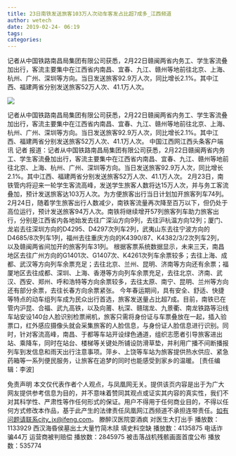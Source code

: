 ```yaml
---
title: 23日南铁发送旅客103万人次动车客发占比超7成多_江西频道
author: wetech
date: 2019-02-24- 06:19
tags: 
categories: 
---
```

记者从中国铁路南昌局集团有限公司获悉，2月22日赣闽两省内务工、学生客流叠加出行，客流主要集中在江西省内南昌、宜春、九江、赣州等地前往北京、上海、杭州、广州、深圳等方向。当日发送旅客92.9万人次，同比增长2.1%。其中江西、福建两省分别发送旅客52万人次、41.1万人次。
<!-- more -->
                
<img align="center" border="0" src="http://p2.ifengimg.com/a/2016/0810/204c433878d5cf9size1_w16_h16.png" />
                
                
            
记者从中国铁路南昌局集团有限公司获悉，2月22日赣闽两省内务工、学生客流叠加出行，客流主要集中在江西省内南昌、宜春、九江、赣州等地前往北京、上海、杭州、广州、深圳等方向。当日发送旅客92.9万人次，同比增长2.1%。其中江西、福建两省分别发送旅客52万人次、41.1万人次。
中国江西网江西头条客户端讯 记者
报道：记者从中国铁路南昌局集团有限公司获悉，2月22日赣闽两省内务工、学生客流叠加出行，客流主要集中在江西省内南昌、宜春、九江、赣州等地前往北京、上海、杭州、广州、深圳等方向。当日发送旅客92.9万人次，同比增长2.1%。其中江西、福建两省分别发送旅客52万人次、41.1万人次。
2月23日，南铁管内将迎来一轮学生客流高峰，发送学生旅客人数将达15万人次，并与务工客流叠加，预计发送旅客达103万人次。为方便旅客出行当日计划加开旅客列车74列。
2月24日，随着学生旅客出行人数减少，南铁客流量再次降至百万以下，但仍处于高位运行，预计发送旅客94万人次。南铁将继续增开57列旅客列车助力旅客出行，分别是江西省内各地始发去往广深汕方向9列，去往沪杭温方向12列；厦门、龙岩去往深圳方向的D4295、D4297次列车2列，武夷山东去往宁波方向的D4685/8次列车1列，福州去往重庆方向的K4390/87、K4382/3/2次列车2列，以及赣闽两省间加开的旅客列车31列。
根据客票系统数据显示，未来三天，南昌地区去往广州方向的G1401次、G1407次、K4261次列车余票较多；去往上海、成都、武汉等方向列车余票充足；去往北京、兰州、昆明、济南等方向还有余票；福厦地区去往成都、深圳、上海、香港等方向列车余票充足，去往北京、济南、武汉、西安、郑州、呼和浩特等方向余票较多，去往太原、南宁、昆明、兰州等方向还有部分余票，去往长春方向余票紧张。
今年春运期间，具有安全、舒适、快捷等特点的动车组列车成为民众出行首选，旅客发送量占比超7成。目前，南铁已在管内沪昆、合福、武九高铁，以及向莆、杭深、赣瑞龙、九景衢、南龙铁路等沿线车站安设140台人脸识别检票闸机，旅客只需将身份证与车票叠放在一起，插入验票口，红外感应摄像头就会采集旅客的人脸信息，与身份证人脸信息进行识别。同时，针对客流高峰，南昌、于都等车站开设绿色通道，组织志愿者引导旅客进出站、乘降车，同时在站台、楼梯等关键处所铺设防滑草垫，并利用广播不间断播报列车到发信息和雨天出行注意事项。萍乡、上饶等车站为旅客提供热水供应、紧急药箱等一系列便民服务，让旅客在追梦的同时也能感受到家乡的温暖。
[责任编辑：李波]
            
免责声明
本文仅代表作者个人观点，与凤凰网无关。提供该页内容是出于为广大网友提供参考信息为目的，并不意味着赞同其观点或证实其内容的真实性，我们不对其科学性、严肃性等作任何形式的保证。用户不得用于任何商业目的，不得以任何方式修改本作品，基于此产生的法律责任凤凰网江西频道不承担连带责任。如有问题请联系city_jx@ifeng.com。
滕醉汉医院耍酒疯 对医生大打出手
播放数：1133929
西汉海昏侯墓出土大量竹简木牍 填史料空缺
播放数：4135875
电话诈骗44万 运营商被判赔偿
播放数：2845975
被击落战机残骸画面首度公布
播放数：535774
